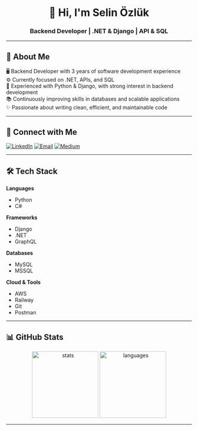 <h1 align="center">👋 Hi, I'm Selin Özlük</h1>
<h3 align="center">Backend Developer | .NET & Django | API & SQL</h3>

---

## 🚀 About Me  
🖥️ Backend Developer with 3 years of software development experience  
⚙️ Currently focused on .NET, APIs, and SQL  
🐍 Experienced with Python & Django, with strong interest in backend development  
📚 Continuously improving skills in databases and scalable applications  
✨ Passionate about writing clean, efficient, and maintainable code  

---

## 🔗 Connect with Me  
[![LinkedIn](https://img.shields.io/badge/LinkedIn-0A66C2?style=for-the-badge&logo=linkedin&logoColor=white)](https://linkedin.com/in/selinozluk) 
[![Email](https://img.shields.io/badge/Email-D14836?style=for-the-badge&logo=gmail&logoColor=white)](mailto:selinnozlukk@gmail.com) 
[![Medium](https://img.shields.io/badge/Medium-12100E?style=for-the-badge&logo=medium&logoColor=white)](https://medium.com/@selinozluk)

---

## 🛠 Tech Stack  

**Languages**  
- Python  
- C#  

**Frameworks**  
- Django  
- .NET  
- GraphQL  

**Databases**  
- MySQL  
- MSSQL  

**Cloud & Tools**  
- AWS  
- Railway  
- Git  
- Postman  

---

## 📊 GitHub Stats  

<p align="center">
  <img src="https://github-readme-stats.vercel.app/api?username=selinozluk&show_icons=true&theme=default" alt="stats" height="180"/>
  <img src="https://github-readme-stats.vercel.app/api/top-langs/?username=selinozluk&layout=compact&theme=default" alt="languages" height="180"/>
</p>

---
